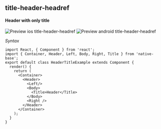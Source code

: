## title-header-headref
#### Header with only title

![Preview ios title-header-headref](https://github.com/GeekyAnts/NativeBase-KitchenSink/raw/v2.5.0/screenshots/ios/header-with-title.png)
![Preview android title-header-headref](https://github.com/GeekyAnts/NativeBase-KitchenSink/raw/v2.5.0/screenshots/android/header-with-title.png)

*Syntax*

<pre class="line-numbers"><code class="language-jsx">import React, { Component } from 'react';
import { Container, Header, Left, Body, Right, Title } from 'native-base';
export default class HeaderTitleExample extends Component {
  render() {
    return (
      &lt;Container>
        &lt;Header>
          &lt;Left/>
          &lt;Body>
            &lt;Title>Header&lt;/Title>
          &lt;/Body>
          &lt;Right />
        &lt;/Header>
      &lt;/Container>
    );
  }
}</code></pre><br />